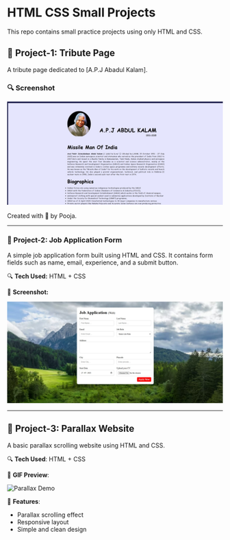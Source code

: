 
# HTML CSS Small Projects

This repo contains small practice projects using only HTML and CSS.

## 📁 Project-1: Tribute Page

A tribute page dedicated to [A.P.J Abadul Kalam].

### 🔍 Screenshot

![Tribute Page Screenshot](Project-1/tribute-page.jpg)

Created with 💙 by Pooja.


---

### 📁 Project-2: Job Application Form

A simple job application form built using HTML and CSS. It contains form fields such as name, email, experience, and a submit button.

🔍 **Tech Used:** HTML + CSS

📸 **Screenshot:**

![Job Application Form](./Project-2/JobApplicationForm.jpg)


---

## 📁 Project-3: Parallax Website

A basic parallax scrolling website using HTML and CSS.

🔍 **Tech Used**: HTML + CSS

📸 **GIF Preview**:

![Parallax Demo](images/parallax.gif)

🎯 **Features**:
- Parallax scrolling effect
- Responsive layout
- Simple and clean design
